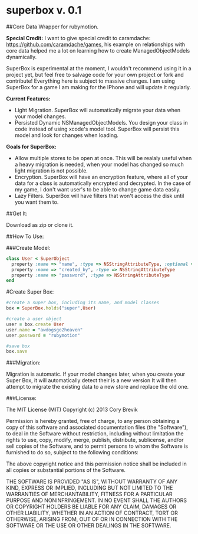 superbox v. 0.1
========

##Core Data Wrapper for rubymotion.

**Special Credit:**
I want to give special credit to caramdache: https://github.com/caramdache/games,
his example on relationships with core data helped me a lot on learning how to create ManagedObjectModels dynamically.

SuperBox is experimental at the moment, I wouldn't recommend using it in a project yet, but feel free to salvage code for your own project or fork and contribute! Everything here is subject to massive changes.  I am using SuperBox for a game I am making for the IPhone and will update it regularly.

**Current Features:**

- Light Migration. SuperBox will automatically migrate your data when your model changes.
- Persisted Dynamic NSManagedObjectModels. You design your class in code instead of using xcode's model tool. SuperBox will persist this model and look for changes when loading.

**Goals for SuperBox:**

- Allow multiple stores to be open at once. This will be realaly useful when a heavy migration is needed, when your model has changed so much light migration is not possible.
- Encryption. SuperBox will have an encryption feature, where all of your data for a class is automatically encrypted and decrypted. In the case of my game, I don't want user's to be able to change
  game data easily.
- Lazy Filters. SuperBox will have filters that won't access the disk until you want them to.

##Get It:

Download as zip or clone it.

##How To Use:

###Create Model:

```ruby
class User < SuperObject
  property :name => "name", :type => NSStringAttributeType, :optional => true
  property :name => "created_by", :type => NSStringAttributeType
  property :name => "password", :type => NSStringAttributeType
end
```

#Create Super Box:

```ruby
#create a super box, including its name, and model classes
box = SuperBox.holds("super",User)

#create a user object
user = box.create User
user.name = "awdogsgo2heaven"
user.password = "rubymotion"

#save box
box.save
```

###Migration:

Migration is automatic. If your model changes later, when you create your Super Box, it will automatically detect their is a new version
It will then attempt to migrate the existing data to a new store and replace the old one.

###License:

The MIT License (MIT)
Copyright (c) 2013 Cory Brevik

Permission is hereby granted, free of charge, to any person obtaining a copy of this software and associated documentation files (the "Software"), to deal in the Software without restriction, including without limitation the rights to use, copy, modify, merge, publish, distribute, sublicense, and/or sell copies of the Software, and to permit persons to whom the Software is furnished to do so, subject to the following conditions:

The above copyright notice and this permission notice shall be included in all copies or substantial portions of the Software.

THE SOFTWARE IS PROVIDED "AS IS", WITHOUT WARRANTY OF ANY KIND, EXPRESS OR IMPLIED, INCLUDING BUT NOT LIMITED TO THE WARRANTIES OF MERCHANTABILITY, FITNESS FOR A PARTICULAR PURPOSE AND NONINFRINGEMENT. IN NO EVENT SHALL THE AUTHORS OR COPYRIGHT HOLDERS BE LIABLE FOR ANY CLAIM, DAMAGES OR OTHER LIABILITY, WHETHER IN AN ACTION OF CONTRACT, TORT OR OTHERWISE, ARISING FROM, OUT OF OR IN CONNECTION WITH THE SOFTWARE OR THE USE OR OTHER DEALINGS IN THE SOFTWARE.





